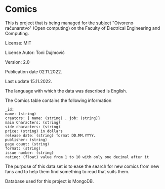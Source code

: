 # Comics

This is project that is being managed for the subject "Otvoreno računarstvo" (Open computing) on the Faculty of Electrical Engineering and Computing.

License: MIT

License Autor: Toni Dujmović

Version: 2.0

Publication date 	02.11.2022.

Last update 15.11.2022.

The language with which the data was described is English.

The Comics table contains the following information:

    _id:
    name: (string)
    creators: { name: (string) , job: (string)}
    main Characters: (string)
    side characters: (string)
    price: (string) in dollars
    release date: (string) format DD.MM.YYYY.
    publisher: (string)
    page count: (string)
    format: (string)
    issue number: (string)
    rating: (float) value from 1 to 10 with only one decimal after it

The purpose of this data set is to ease the search for new comics from new fans and to help them find something to read that suits them.

Database used for this project is MongoDB.

